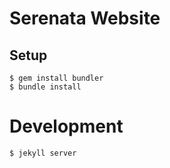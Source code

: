 # Serenata Website

## Setup

```console
$ gem install bundler
$ bundle install
```

# Development

```console
$ jekyll server
```
